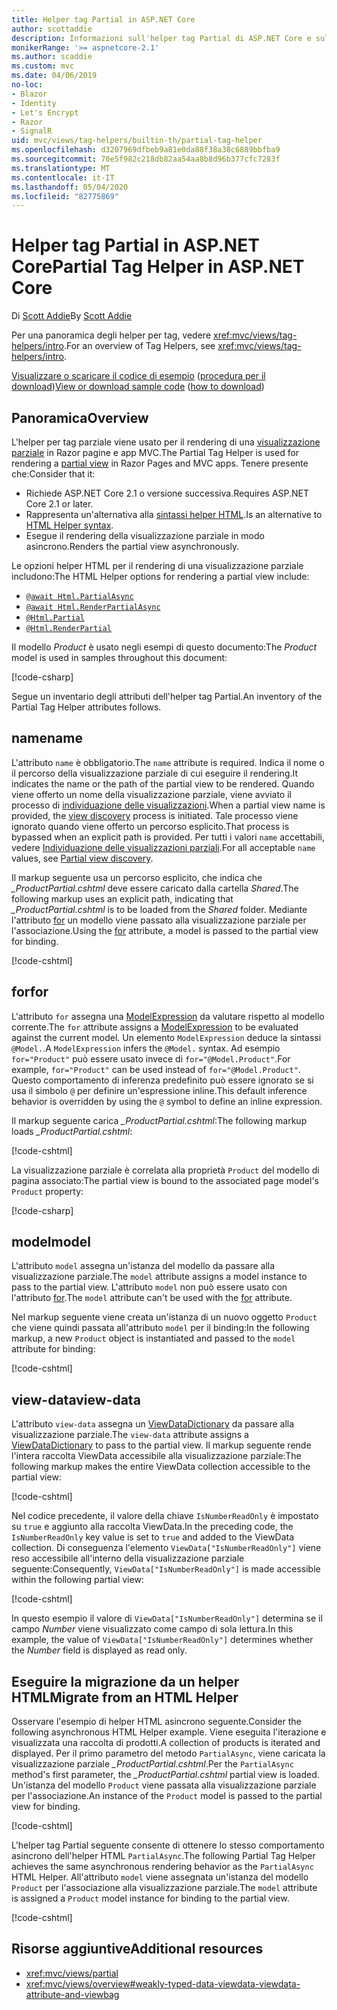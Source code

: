 ```yaml
---
title: Helper tag Partial in ASP.NET Core
author: scottaddie
description: Informazioni sull'helper tag Partial di ASP.NET Core e sul ruolo dei singoli attributi dell'helper nel rendering di una visualizzazione parziale.
monikerRange: '>= aspnetcore-2.1'
ms.author: scaddie
ms.custom: mvc
ms.date: 04/06/2019
no-loc:
- Blazor
- Identity
- Let's Encrypt
- Razor
- SignalR
uid: mvc/views/tag-helpers/builtin-th/partial-tag-helper
ms.openlocfilehash: d3207969dfbeb9a81e0da88f38a38c6889bbfba9
ms.sourcegitcommit: 70e5f982c218db82aa54aa8b8d96b377cfc7283f
ms.translationtype: MT
ms.contentlocale: it-IT
ms.lasthandoff: 05/04/2020
ms.locfileid: "82775869"
---
```

# <a name="partial-tag-helper-in-aspnet-core"></a><span data-ttu-id="8cef0-103">Helper tag Partial in ASP.NET Core</span><span class="sxs-lookup"><span data-stu-id="8cef0-103">Partial Tag Helper in ASP.NET Core</span></span>

<span data-ttu-id="8cef0-104">Di [Scott Addie](https://github.com/scottaddie)</span><span class="sxs-lookup"><span data-stu-id="8cef0-104">By [Scott Addie](https://github.com/scottaddie)</span></span>

<span data-ttu-id="8cef0-105">Per una panoramica degli helper per tag, vedere <xref:mvc/views/tag-helpers/intro>.</span><span class="sxs-lookup"><span data-stu-id="8cef0-105">For an overview of Tag Helpers, see <xref:mvc/views/tag-helpers/intro>.</span></span>

<span data-ttu-id="8cef0-106">[Visualizzare o scaricare il codice di esempio](https://github.com/dotnet/AspNetCore.Docs/tree/master/aspnetcore/mvc/views/tag-helpers/built-in/samples) ([procedura per il download](xref:index#how-to-download-a-sample))</span><span class="sxs-lookup"><span data-stu-id="8cef0-106">[View or download sample code](https://github.com/dotnet/AspNetCore.Docs/tree/master/aspnetcore/mvc/views/tag-helpers/built-in/samples) ([how to download](xref:index#how-to-download-a-sample))</span></span>

## <a name="overview"></a><span data-ttu-id="8cef0-107">Panoramica</span><span class="sxs-lookup"><span data-stu-id="8cef0-107">Overview</span></span>

<span data-ttu-id="8cef0-108">L'helper per tag parziale viene usato per il rendering di una [visualizzazione parziale](xref:mvc/views/partial) in Razor pagine e app MVC.</span><span class="sxs-lookup"><span data-stu-id="8cef0-108">The Partial Tag Helper is used for rendering a [partial view](xref:mvc/views/partial) in Razor Pages and MVC apps.</span></span> <span data-ttu-id="8cef0-109">Tenere presente che:</span><span class="sxs-lookup"><span data-stu-id="8cef0-109">Consider that it:</span></span>

* <span data-ttu-id="8cef0-110">Richiede ASP.NET Core 2.1 o versione successiva.</span><span class="sxs-lookup"><span data-stu-id="8cef0-110">Requires ASP.NET Core 2.1 or later.</span></span>
* <span data-ttu-id="8cef0-111">Rappresenta un'alternativa alla [sintassi helper HTML](xref:mvc/views/partial#reference-a-partial-view).</span><span class="sxs-lookup"><span data-stu-id="8cef0-111">Is an alternative to [HTML Helper syntax](xref:mvc/views/partial#reference-a-partial-view).</span></span>
* <span data-ttu-id="8cef0-112">Esegue il rendering della visualizzazione parziale in modo asincrono.</span><span class="sxs-lookup"><span data-stu-id="8cef0-112">Renders the partial view asynchronously.</span></span>

<span data-ttu-id="8cef0-113">Le opzioni helper HTML per il rendering di una visualizzazione parziale includono:</span><span class="sxs-lookup"><span data-stu-id="8cef0-113">The HTML Helper options for rendering a partial view include:</span></span>

* [`@await Html.PartialAsync`](/dotnet/api/microsoft.aspnetcore.mvc.rendering.htmlhelperpartialextensions.partialasync)
* [`@await Html.RenderPartialAsync`](/dotnet/api/microsoft.aspnetcore.mvc.rendering.htmlhelperpartialextensions.renderpartialasync)
* [`@Html.Partial`](/dotnet/api/microsoft.aspnetcore.mvc.rendering.htmlhelperpartialextensions.partial)
* [`@Html.RenderPartial`](/dotnet/api/microsoft.aspnetcore.mvc.rendering.htmlhelperpartialextensions.renderpartial)

<span data-ttu-id="8cef0-114">Il modello *Product* è usato negli esempi di questo documento:</span><span class="sxs-lookup"><span data-stu-id="8cef0-114">The *Product* model is used in samples throughout this document:</span></span>

[!code-csharp[](samples/TagHelpersBuiltIn/Models/Product.cs)]

<span data-ttu-id="8cef0-115">Segue un inventario degli attributi dell'helper tag Partial.</span><span class="sxs-lookup"><span data-stu-id="8cef0-115">An inventory of the Partial Tag Helper attributes follows.</span></span>

## <a name="name"></a><span data-ttu-id="8cef0-116">name</span><span class="sxs-lookup"><span data-stu-id="8cef0-116">name</span></span>

<span data-ttu-id="8cef0-117">L'attributo `name` è obbligatorio.</span><span class="sxs-lookup"><span data-stu-id="8cef0-117">The `name` attribute is required.</span></span> <span data-ttu-id="8cef0-118">Indica il nome o il percorso della visualizzazione parziale di cui eseguire il rendering.</span><span class="sxs-lookup"><span data-stu-id="8cef0-118">It indicates the name or the path of the partial view to be rendered.</span></span> <span data-ttu-id="8cef0-119">Quando viene offerto un nome della visualizzazione parziale, viene avviato il processo di [individuazione delle visualizzazioni](xref:mvc/views/overview#view-discovery).</span><span class="sxs-lookup"><span data-stu-id="8cef0-119">When a partial view name is provided, the [view discovery](xref:mvc/views/overview#view-discovery) process is initiated.</span></span> <span data-ttu-id="8cef0-120">Tale processo viene ignorato quando viene offerto un percorso esplicito.</span><span class="sxs-lookup"><span data-stu-id="8cef0-120">That process is bypassed when an explicit path is provided.</span></span> <span data-ttu-id="8cef0-121">Per tutti i valori `name` accettabili, vedere [Individuazione delle visualizzazioni parziali](xref:mvc/views/partial#partial-view-discovery).</span><span class="sxs-lookup"><span data-stu-id="8cef0-121">For all acceptable `name` values, see [Partial view discovery](xref:mvc/views/partial#partial-view-discovery).</span></span>

<span data-ttu-id="8cef0-122">Il markup seguente usa un percorso esplicito, che indica che *_ProductPartial.cshtml* deve essere caricato dalla cartella *Shared*.</span><span class="sxs-lookup"><span data-stu-id="8cef0-122">The following markup uses an explicit path, indicating that *_ProductPartial.cshtml* is to be loaded from the *Shared* folder.</span></span> <span data-ttu-id="8cef0-123">Mediante l'attributo [for](#for) un modello viene passato alla visualizzazione parziale per l'associazione.</span><span class="sxs-lookup"><span data-stu-id="8cef0-123">Using the [for](#for) attribute, a model is passed to the partial view for binding.</span></span>

[!code-cshtml[](samples/TagHelpersBuiltIn/Pages/Product.cshtml?name=snippet_Name)]

## <a name="for"></a><span data-ttu-id="8cef0-124">for</span><span class="sxs-lookup"><span data-stu-id="8cef0-124">for</span></span>

<span data-ttu-id="8cef0-125">L'attributo `for` assegna una [ModelExpression](/dotnet/api/microsoft.aspnetcore.mvc.viewfeatures.modelexpression) da valutare rispetto al modello corrente.</span><span class="sxs-lookup"><span data-stu-id="8cef0-125">The `for` attribute assigns a [ModelExpression](/dotnet/api/microsoft.aspnetcore.mvc.viewfeatures.modelexpression) to be evaluated against the current model.</span></span> <span data-ttu-id="8cef0-126">Un elemento `ModelExpression` deduce la sintassi `@Model.`.</span><span class="sxs-lookup"><span data-stu-id="8cef0-126">A `ModelExpression` infers the `@Model.` syntax.</span></span> <span data-ttu-id="8cef0-127">Ad esempio `for="Product"` può essere usato invece di `for="@Model.Product"`.</span><span class="sxs-lookup"><span data-stu-id="8cef0-127">For example, `for="Product"` can be used instead of `for="@Model.Product"`.</span></span> <span data-ttu-id="8cef0-128">Questo comportamento di inferenza predefinito può essere ignorato se si usa il simbolo `@` per definire un'espressione inline.</span><span class="sxs-lookup"><span data-stu-id="8cef0-128">This default inference behavior is overridden by using the `@` symbol to define an inline expression.</span></span>

<span data-ttu-id="8cef0-129">Il markup seguente carica *_ProductPartial.cshtml*:</span><span class="sxs-lookup"><span data-stu-id="8cef0-129">The following markup loads *_ProductPartial.cshtml*:</span></span>

[!code-cshtml[](samples/TagHelpersBuiltIn/Pages/Product.cshtml?name=snippet_For)]

<span data-ttu-id="8cef0-130">La visualizzazione parziale è correlata alla proprietà `Product` del modello di pagina associato:</span><span class="sxs-lookup"><span data-stu-id="8cef0-130">The partial view is bound to the associated page model's `Product` property:</span></span>

[!code-csharp[](samples/TagHelpersBuiltIn/Pages/Product.cshtml.cs?highlight=8)]

## <a name="model"></a><span data-ttu-id="8cef0-131">model</span><span class="sxs-lookup"><span data-stu-id="8cef0-131">model</span></span>

<span data-ttu-id="8cef0-132">L'attributo `model` assegna un'istanza del modello da passare alla visualizzazione parziale.</span><span class="sxs-lookup"><span data-stu-id="8cef0-132">The `model` attribute assigns a model instance to pass to the partial view.</span></span> <span data-ttu-id="8cef0-133">L'attributo `model` non può essere usato con l'attributo [for](#for).</span><span class="sxs-lookup"><span data-stu-id="8cef0-133">The `model` attribute can't be used with the [for](#for) attribute.</span></span>

<span data-ttu-id="8cef0-134">Nel markup seguente viene creata un'istanza di un nuovo oggetto `Product` che viene quindi passata all'attributo `model` per il binding:</span><span class="sxs-lookup"><span data-stu-id="8cef0-134">In the following markup, a new `Product` object is instantiated and passed to the `model` attribute for binding:</span></span>

[!code-cshtml[](samples/TagHelpersBuiltIn/Pages/Product.cshtml?name=snippet_Model)]

## <a name="view-data"></a><span data-ttu-id="8cef0-135">view-data</span><span class="sxs-lookup"><span data-stu-id="8cef0-135">view-data</span></span>

<span data-ttu-id="8cef0-136">L'attributo `view-data` assegna un [ViewDataDictionary](/dotnet/api/microsoft.aspnetcore.mvc.viewfeatures.viewdatadictionary) da passare alla visualizzazione parziale.</span><span class="sxs-lookup"><span data-stu-id="8cef0-136">The `view-data` attribute assigns a [ViewDataDictionary](/dotnet/api/microsoft.aspnetcore.mvc.viewfeatures.viewdatadictionary) to pass to the partial view.</span></span> <span data-ttu-id="8cef0-137">Il markup seguente rende l'intera raccolta ViewData accessibile alla visualizzazione parziale:</span><span class="sxs-lookup"><span data-stu-id="8cef0-137">The following markup makes the entire ViewData collection accessible to the partial view:</span></span>

[!code-cshtml[](samples/TagHelpersBuiltIn/Pages/Product.cshtml?name=snippet_ViewData&highlight=5-)]

<span data-ttu-id="8cef0-138">Nel codice precedente, il valore della chiave `IsNumberReadOnly` è impostato su `true` e aggiunto alla raccolta ViewData.</span><span class="sxs-lookup"><span data-stu-id="8cef0-138">In the preceding code, the `IsNumberReadOnly` key value is set to `true` and added to the ViewData collection.</span></span> <span data-ttu-id="8cef0-139">Di conseguenza l'elemento `ViewData["IsNumberReadOnly"]` viene reso accessibile all'interno della visualizzazione parziale seguente:</span><span class="sxs-lookup"><span data-stu-id="8cef0-139">Consequently, `ViewData["IsNumberReadOnly"]` is made accessible within the following partial view:</span></span>

[!code-cshtml[](samples/TagHelpersBuiltIn/Pages/Shared/_ProductViewDataPartial.cshtml?highlight=5)]

<span data-ttu-id="8cef0-140">In questo esempio il valore di `ViewData["IsNumberReadOnly"]` determina se il campo *Number* viene visualizzato come campo di sola lettura.</span><span class="sxs-lookup"><span data-stu-id="8cef0-140">In this example, the value of `ViewData["IsNumberReadOnly"]` determines whether the *Number* field is displayed as read only.</span></span>

## <a name="migrate-from-an-html-helper"></a><span data-ttu-id="8cef0-141">Eseguire la migrazione da un helper HTML</span><span class="sxs-lookup"><span data-stu-id="8cef0-141">Migrate from an HTML Helper</span></span>

<span data-ttu-id="8cef0-142">Osservare l'esempio di helper HTML asincrono seguente.</span><span class="sxs-lookup"><span data-stu-id="8cef0-142">Consider the following asynchronous HTML Helper example.</span></span> <span data-ttu-id="8cef0-143">Viene eseguita l'iterazione e visualizzata una raccolta di prodotti.</span><span class="sxs-lookup"><span data-stu-id="8cef0-143">A collection of products is iterated and displayed.</span></span> <span data-ttu-id="8cef0-144">Per il primo parametro del metodo `PartialAsync`, viene caricata la visualizzazione parziale *_ProductPartial.cshtml*.</span><span class="sxs-lookup"><span data-stu-id="8cef0-144">Per the `PartialAsync` method's first parameter, the *_ProductPartial.cshtml* partial view is loaded.</span></span> <span data-ttu-id="8cef0-145">Un'istanza del modello `Product` viene passata alla visualizzazione parziale per l'associazione.</span><span class="sxs-lookup"><span data-stu-id="8cef0-145">An instance of the `Product` model is passed to the partial view for binding.</span></span>

[!code-cshtml[](samples/TagHelpersBuiltIn/Pages/Products.cshtml?name=snippet_HtmlHelper&highlight=3)]

<span data-ttu-id="8cef0-146">L'helper tag Partial seguente consente di ottenere lo stesso comportamento asincrono dell'helper HTML `PartialAsync`.</span><span class="sxs-lookup"><span data-stu-id="8cef0-146">The following Partial Tag Helper achieves the same asynchronous rendering behavior as the `PartialAsync` HTML Helper.</span></span> <span data-ttu-id="8cef0-147">All'attributo `model` viene assegnata un'istanza del modello `Product` per l'associazione alla visualizzazione parziale.</span><span class="sxs-lookup"><span data-stu-id="8cef0-147">The `model` attribute is assigned a `Product` model instance for binding to the partial view.</span></span>

[!code-cshtml[](samples/TagHelpersBuiltIn/Pages/Products.cshtml?name=snippet_TagHelper&highlight=3)]

## <a name="additional-resources"></a><span data-ttu-id="8cef0-148">Risorse aggiuntive</span><span class="sxs-lookup"><span data-stu-id="8cef0-148">Additional resources</span></span>

* <xref:mvc/views/partial>
* <xref:mvc/views/overview#weakly-typed-data-viewdata-viewdata-attribute-and-viewbag>
